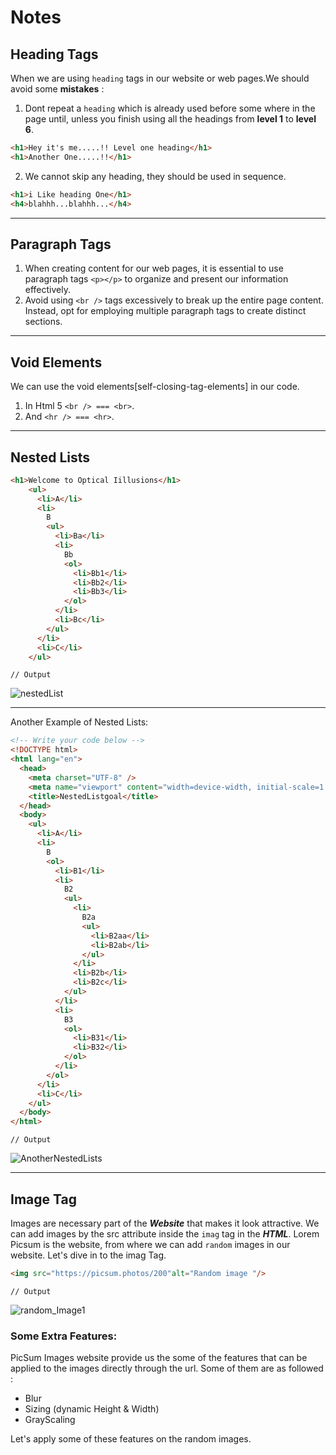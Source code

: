 # Notes

## Heading Tags

When we are using `heading` tags in our website or web pages.We should avoid some **mistakes** : 
1. Dont repeat a `heading` which is already used before some where in the page until, unless you finish using all the headings from **level 1** to **level 6**.

```html
<h1>Hey it's me.....!! Level one heading</h1>
<h1>Another One.....!!</h1>
```
2. We cannot skip any heading, they should be used in sequence.
```html
<h1>i Like heading One</h1>
<h4>blahhh...blahhh...</h4>
```
---
## Paragraph Tags
1. When creating content for our web pages, it is essential to use paragraph tags `<p></p>` to organize and present our information effectively.
2. Avoid using `<br />` tags excessively to break up the entire page content. Instead, opt for employing multiple paragraph tags to create distinct sections.

---
## Void Elements 
We can use the void elements[self-closing-tag-elements] in our code.
1. In Html 5 `<br /> === <br>`.
2. And `<hr /> === <hr>`.

---

## Nested Lists
```html
<h1>Welcome to Optical Iillusions</h1>
    <ul>
      <li>A</li>
      <li>
        B
        <ul>
          <li>Ba</li>
          <li>
            Bb
            <ol>
              <li>Bb1</li>
              <li>Bb2</li>
              <li>Bb3</li>
            </ol>
          </li>
          <li>Bc</li>
        </ul>
      </li>
      <li>C</li>
    </ul>

```
`// Output`

![nestedList](https://github.com/MuhammadAliMinhas/Html_And_Css/assets/113331851/6463833c-6ef9-4d3d-9c92-ad0807d94f70)

---
Another Example of Nested Lists: 

```html
<!-- Write your code below -->
<!DOCTYPE html>
<html lang="en">
  <head>
    <meta charset="UTF-8" />
    <meta name="viewport" content="width=device-width, initial-scale=1.0" />
    <title>NestedListgoal</title>
  </head>
  <body>
    <ul>
      <li>A</li>
      <li>
        B
        <ol>
          <li>B1</li>
          <li>
            B2
            <ul>
              <li>
                B2a
                <ul>
                  <li>B2aa</li>
                  <li>B2ab</li>
                </ul>
              </li>
              <li>B2b</li>
              <li>B2c</li>
            </ul>
          </li>
          <li>
            B3
            <ol>
              <li>B31</li>
              <li>B32</li>
            </ol>
          </li>
        </ol>
      </li>
      <li>C</li>
    </ul>
  </body>
</html>
```

`// Output `

![AnotherNestedLists](https://github.com/MuhammadAliMinhas/Html_And_Css/assets/113331851/174bbf9b-ff9a-409e-afca-0199c2337a2e)

---
## Image Tag

Images are necessary part of the ___Website___ that makes it look attractive.
We can add images by the src attribute inside the `imag` tag in the ___HTML___.
Lorem Picsum is the website, from where we can add `random` images in our website. Let's dive in to the imag Tag.

```html
<img src="https://picsum.photos/200"alt="Random image "/>
```
`// Output`

![random_Image1](https://github.com/MuhammadAliMinhas/Html_And_Css/assets/113331851/dbdcdee4-e35a-45cc-a51e-5c86a97ae430)

### Some Extra Features:

PicSum Images website provide us the some of the features that can be applied to the images directly through the url. Some of them are as followed : 
- Blur
- Sizing (dynamic Height & Width)
- GrayScaling

Let's apply some of these features on the random images.





